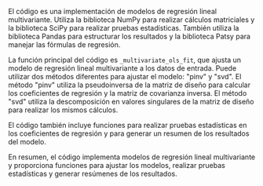 El código es una implementación de modelos de regresión lineal multivariante. Utiliza la biblioteca NumPy para realizar cálculos matriciales y la biblioteca SciPy para realizar pruebas estadísticas. También utiliza la biblioteca Pandas para estructurar los resultados y la biblioteca Patsy para manejar las fórmulas de regresión.

La función principal del código es `_multivariate_ols_fit`, que ajusta un modelo de regresión lineal multivariante a los datos de entrada. Puede utilizar dos métodos diferentes para ajustar el modelo: "pinv" y "svd". El método "pinv" utiliza la pseudoinversa de la matriz de diseño para calcular los coeficientes de regresión y la matriz de covarianza inversa. El método "svd" utiliza la descomposición en valores singulares de la matriz de diseño para realizar los mismos cálculos.

El código también incluye funciones para realizar pruebas estadísticas en los coeficientes de regresión y para generar un resumen de los resultados del modelo.

En resumen, el código implementa modelos de regresión lineal multivariante y proporciona funciones para ajustar los modelos, realizar pruebas estadísticas y generar resúmenes de los resultados.